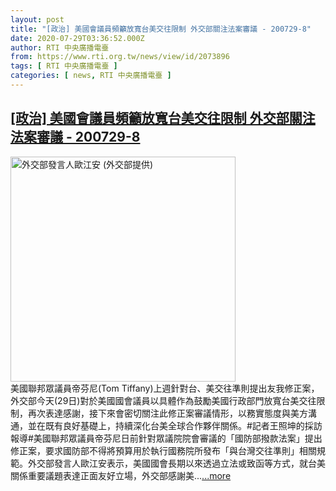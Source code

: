 ```yaml
---
layout: post
title: "[政治] 美國會議員頻籲放寬台美交往限制 外交部關注法案審議 - 200729-8"
date: 2020-07-29T03:36:52.000Z
author: RTI 中央廣播電臺
from: https://www.rti.org.tw/news/view/id/2073896
tags: [ RTI 中央廣播電臺 ]
categories: [ news, RTI 中央廣播電臺 ]
---
```

<!--1595993812000-->
[[政治] 美國會議員頻籲放寬台美交往限制 外交部關注法案審議 - 200729-8](https://www.rti.org.tw/news/view/id/2073896)
------

<div>
<img src="https://static.rti.org.tw/assets/thumbnails/2020/04/16/dd2015eb74c5b9f0fdfd4a4e587087e3.jpg" width="360" alt="外交部發言人歐江安 (外交部提供)" title="外交部發言人歐江安 (外交部提供)"><br>美國聯邦眾議員帝芬尼(Tom Tiffany)上週針對台、美交往準則提出友我修正案，外交部今天(29日)對於美國國會議員以具體作為鼓勵美國行政部門放寬台美交往限制，再次表達感謝，接下來會密切關注此修正案審議情形，以務實態度與美方溝通，並在既有良好基礎上，持續深化台美全球合作夥伴關係。#記者王照坤的採訪報導#美國聯邦眾議員帝芬尼日前針對眾議院院會審議的「國防部撥款法案」提出修正案，要求國防部不得將預算用於執行國務院所發布「與台灣交往準則」相關規範。外交部發言人歐江安表示，美國國會長期以來透過立法或致函等方式，就台美關係重要議題表達正面友好立場，外交部感謝美...<a target="_blank" href="https://www.rti.org.tw/news/view/id/2073896">...more</a>
</div>
